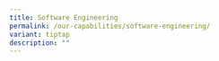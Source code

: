 ```yaml
---
title: Software Engineering
permalink: /our-capabilities/software-engineering/
variant: tiptap
description: ""
---
```

